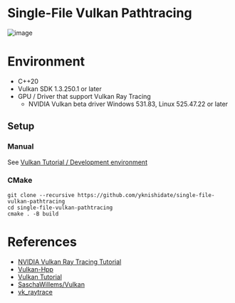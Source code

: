 # Single-File Vulkan Pathtracing

![image](https://user-images.githubusercontent.com/30839669/167279645-c56a70ac-8941-4a2b-ba1c-05a5d03c3d27.png)

# Environment

- C++20
- Vulkan SDK 1.3.250.1 or later
- GPU / Driver that support Vulkan Ray Tracing
  - NVIDIA Vulkan beta driver Windows 531.83, Linux 525.47.22 or later

## Setup

### Manual

See [Vulkan Tutorial / Development environment](https://vulkan-tutorial.com/Development_environment)

### CMake

```
git clone --recursive https://github.com/yknishidate/single-file-vulkan-pathtracing
cd single-file-vulkan-pathtracing
cmake . -B build
```

# References

- [NVIDIA Vulkan Ray Tracing Tutorial](https://nvpro-samples.github.io/vk_raytracing_tutorial_KHR/)
- [Vulkan-Hpp](https://github.com/KhronosGroup/Vulkan-Hpp)
- [Vulkan Tutorial](https://vulkan-tutorial.com/)
- [SaschaWillems/Vulkan](https://github.com/SaschaWillems/Vulkan)
- [vk_raytrace](https://github.com/nvpro-samples/vk_raytrace)
